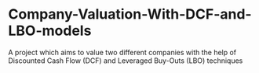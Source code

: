 # Company-Valuation-With-DCF-and-LBO-models
A project which aims to value two different companies with the help of Discounted Cash Flow (DCF) and Leveraged Buy-Outs (LBO) techniques
